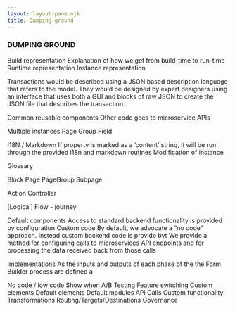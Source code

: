 ```yaml
---
layout: layout-pane.njk
title: Dumping ground
---
```


### DUMPING GROUND





Build representation
Explanation of how we get from build-time to run-time
Runtime representation
Instance representation




Transactions would be described using a JSON based description language that refers to the model. They would be designed by expert designers using an interface that uses both a GUI and blocks of raw JSON to create the JSON file that describes the transaction.




Common reusable components
Other code goes to microservice APIs

Multiple instances
Page
Group
Field

I18N / Markdown
If property is marked as a ‘content’ string, it will be run through the provided i18n and markdown routines
Modification of instance



Glossary

Block
Page
PageGroup
Subpage

Action
Controller

[Logical] Flow - journey




Default components
Access to standard backend functionality is provided by configuration
Custom code
By default, we advocate a “no code” approach. Instead custom backend code is provide byt
We provide a method for configuring calls to microservices API endpoints and for processing the data received back from those calls

Implementations
As the inputs and outputs of each phase of the the Form Builder process are defined a

No code / low code
Show when
A/B Testing
Feature switching
Custom elements
Default elements
Default modules
API Calls
Custom functionality
Transformations
Routing/Targets/Destinations
Governance
